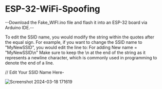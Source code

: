 # ESP-32-WiFi-Spoofing

--Download the Fake_WIFI.ino file and flash it into an ESP-32 board via Arduino IDE.--

To edit the SSID name, you would modify the string within the quotes after the equal sign. 
For example, if you want to change the SSID name to "MyNewSSID", you would edit the line to:
For adding New name = "MyNewSSID\n"
Make sure to keep the \n at the end of the string as it represents a newline character, which
is commonly used in programming to denote the end of a line.	
	
 // Edit Your SSID Name Here- 
	
 ![Screenshot 2024-03-18 171619](https://github.com/0V-N/ESP-32-WiFi-Spoofing/assets/108183114/f56998bd-73a4-454c-bbdf-5a400b971ff5)
